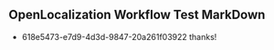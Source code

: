 ## OpenLocalization Workflow Test MarkDown
* 618e5473-e7d9-4d3d-9847-20a261f03922 thanks!

<!--HONumber=Jul16_HO4-->


